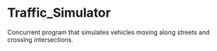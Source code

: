 # Traffic_Simulator
Concurrent program that simulates vehicles moving along streets and crossing intersections.
